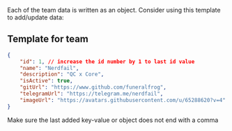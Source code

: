 Each of the team data is written as an object. Consider using this template to add/update data:

## Template for team

```json
{
	"id": 1, // increase the id number by 1 to last id value
	"name": "Nerdfail",
	"description": "QC x Core",
	"isActive": true,
	"gitUrl": "https://www.github.com/funeralfrog",
	"telegramUrl": "https://telegram.me/nerdfail",
	"imageUrl": "https://avatars.githubusercontent.com/u/65288620?v=4"
}
```

Make sure the last added key-value or object does not end with a comma
